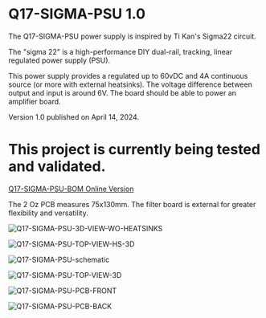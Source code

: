 # Q17-SIGMA-PSU 1.0<br>

The Q17-SIGMA-PSU power supply is inspired by Ti Kan's Sigma22 circuit. 

The "sigma 22" is a high-performance DIY dual-rail, tracking, linear regulated power supply (PSU).

This power supply provides a regulated  up to 60vDC and 4A continuous source (or more with external heatsinks). The voltage difference between output and input is around 6V. The board should be able to power an amplifier board.

Version 1.0 published on April 14, 2024.

# This project is currently being tested and validated.

<a href="https://audio.cyberkata.org/Q17-SIGMA-PSU-BOM.html">Q17-SIGMA-PSU-BOM Online Version</a><br>

The 2 Oz PCB measures 75x130mm. The filter board is external for greater flexibility and versatility.

![Q17-SIGMA-PSU-3D-VIEW-WO-HEATSINKS](https://github.com/stefaweb/Q17-Amplifier/assets/12907102/f0e94893-70dc-4894-8da3-0fec79059de2)

![Q17-SIGMA-PSU-TOP-VIEW-HS-3D](https://github.com/stefaweb/Q17-Amplifier/assets/12907102/f4cf5172-99dd-47aa-80e4-20472fcbb4d1)

![Q17-SIGMA-PSU-schematic](https://github.com/stefaweb/Q17-Amplifier/assets/12907102/94f36b25-d2c2-4302-8e42-6d45c8fd4d50)

![Q17-SIGMA-PSU-TOP-VIEW-3D](https://github.com/stefaweb/Q17-Amplifier/assets/12907102/fdda2d8c-28fc-4dc4-91bd-b2715201fd25)

![Q17-SIGMA-PSU-PCB-FRONT](https://github.com/stefaweb/Q17-Amplifier/assets/12907102/96fc4fc1-95da-414a-a732-783275d60f42)

![Q17-SIGMA-PSU-PCB-BACK](https://github.com/stefaweb/Q17-Amplifier/assets/12907102/47c351e9-3c4c-4f93-afec-cb9ac67f7ce7)
